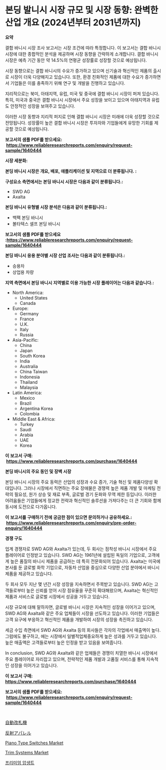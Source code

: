 <p><h1>본딩 발니시 시장 규모 및 시장 동향: 완벽한 산업 개요 (2024년부터 2031년까지)</h1></p><p><strong>요약</strong></p>
<p><p>결합 바니시 시장 조사 보고서는 시장 조건에 따라 특정합니다. 이 보고서는 결합 바니시 시장에 대한 종합적인 분석을 제공하며 시장 동향을 간략하게 소개합니다. 결합 바니시 시장은 예측 기간 동안 약 14.5%의 연평균 성장률로 성장할 것으로 예상됩니다.</p><p>시장 동향으로는 결합 바니시의 수요가 증가하고 있으며 신기술과 혁신적인 제품의 출시로 시장이 더욱 다양해지고 있습니다. 또한, 환경 친화적인 제품에 대한 수요가 증가하면서 기업들은 이를 충족하기 위해 연구 및 개발을 진행하고 있습니다.</p><p>지리적으로는 북미, 아태지역, 유럽, 미국 및 중국에 결합 바니시 시장이 퍼져 있습니다. 특히, 미국과 중국은 결합 바니시 시장에서 주요 성장을 보이고 있으며 아태지역과 유럽도 안정적인 성장을 보여주고 있습니다.</p><p>이러한 시장 동향과 지리적 퍼지로 인해 결합 바니시 시장은 미래에 더욱 성장할 것으로 전망됩니다. 성장률이 높은 결합 바니시 시장은 투자자와 기업들에게 유망한 기회를 제공할 것으로 예상됩니다.</p></p>
<p><strong>보고서의 샘플 PDF를 받으세요: &nbsp;<a href="https://www.reliableresearchreports.com/enquiry/request-sample/1640444">https://www.reliableresearchreports.com/enquiry/request-sample/1640444</a></strong></p>
<p><strong>시장 세분화:</strong></p>
<p><strong> 본딩 바니시 시장은 개요, 배포, 애플리케이션 및 지역으로 더 분류됩니다. :</strong></p>
<p><strong>구성요소 측면에서는 본딩 바니시 시장은 다음과 같이 분류됩니다.:</strong></p>
<p><ul><li>SWD AG</li><li>Axalta</li></ul></p>
<p><strong> 본딩 바니시 유형별 시장 분석은 다음과 같이 분류됩니다.:</strong></p>
<p><ul><li>백팩 본딩 바니시</li><li>볼타텍스 셀프 본딩 바니시</li></ul></p>
<p><strong>보고서의 샘플 PDF를 받으세요 :<a href="https://www.reliableresearchreports.com/enquiry/request-sample/1640444">https://www.reliableresearchreports.com/enquiry/request-sample/1640444</a></strong></p>
<p><strong> 본딩 바니시 응용 분야별 시장 산업 조사는 다음과 같이 분류됩니다.:</strong></p>
<p><ul><li>승용차</li><li>상업용 차량</li></ul></p>
<p><strong>지역 측면에서 본딩 바니시 지역별로 이용 가능한 시장 플레이어는 다음과 같습니다.:</strong></p>
<p><ul>
    <li>
        North America:
        <ul>
            <li>United States</li>
            <li>Canada</li>
        </ul>
    </li>
    <li>
        Europe:
        <ul>
            <li>Germany</li>
            <li>France</li>
            <li>U.K.</li>
            <li>Italy</li>
            <li>Russia</li>
        </ul>
    </li>
    <li>
        Asia-Pacific:
        <ul>
            <li>China</li>
            <li>Japan</li>
            <li>South Korea</li>
            <li>India</li>
            <li>Australia</li>
            <li>China Taiwan</li>
            <li>Indonesia</li>
            <li>Thailand</li>
            <li>Malaysia</li>
        </ul>
    </li>
    <li>
        Latin America:
        <ul>
            <li>Mexico</li>
            <li>Brazil</li>
            <li>Argentina Korea</li>
            <li>Colombia</li>
        </ul>
    </li>
    <li>
        Middle East & Africa:
        <ul>
            <li>Turkey</li>
            <li>Saudi</li>
            <li>Arabia</li>
            <li>UAE</li>
            <li>Korea</li>
        </ul>
    </li>
    </ul></p>
<p><strong>이 보고서 구매: &nbsp;<a href="https://www.reliableresearchreports.com/purchase/1640444">https://www.reliableresearchreports.com/purchase/1640444</a></strong></p>
<p><strong>본딩 바니시의 주요 동인 및 장벽 시장</strong></p>
<p><p>본딩 바니시 시장의 주요 동력은 산업의 성장과 수요 증가, 기술 혁신 및 제품다양성 확대입니다. 그러나 시장에서 직면하는 주요 장애물은 경쟁력 높은 제품 개발 및 마케팅 전략의 필요성, 원가 상승 및 재료 부족, 글로벌 경기 둔화와 무역 제한 등입니다. 이러한 어려움들은 기업들에게 정교한 전략과 혁신적인 솔루션을 가져다주는 더 큰 기회와 함께 동시에 도전으로 다가옵니다.</p></p>
<p><strong>이 보고서를 구매하기 전에 궁금한 점이 있으면 문의하거나 공유하세요.: &nbsp;<a href="https://www.reliableresearchreports.com/enquiry/pre-order-enquiry/1640444">https://www.reliableresearchreports.com/enquiry/pre-order-enquiry/1640444</a></strong></p>
<p><strong>경쟁 구도</strong></p>
<p><p>업계 경쟁자로 SWD AG와 Axalta가 있는데, 두 회사는 점착성 바니시 시장에서 주요 플레이어로 인정받고 있습니다. SWD AG는 1961년에 설립된 독일의 기업으로, 고객에게 높은 품질의 바니시 제품을 공급하는 데 특히 전문화되어 있습니다. Axalta는 미국에 본사를 둔 글로벌 화학 기업으로, 자동차 산업을 중심으로 다양한 산업 분야에서 바니시 제품을 제공하고 있습니다.</p><p>두 회사 모두 지난 몇 년간 시장 성장을 지속하면서 주목받고 있습니다. SWD AG는 고객들로부터 높은 신뢰를 얻어 시장 점유율을 꾸준히 확대해왔으며, Axalta는 혁신적인 제품과 서비스로 글로벌 시장에서 성공을 거두고 있습니다.</p><p>시장 규모에 대해 말하자면, 글로벌 바니시 시장은 지속적인 성장을 이어가고 있으며, SWD AG와 Axalta와 같은 주요 업체들이 시장을 선도하고 있습니다. 이러한 기업들은 고객 요구에 부응하고 혁신적인 제품을 개발하여 시장의 성장을 촉진하고 있습니다.</p><p>세금 수입 측면에서 SWD AG와 Axalta 등의 회사들은 각자의 각업에서 매출액이 높다. 그럼에도 불구하고, 에는 시장에서 일별적업체중요하게 높은 성과를 거두고 있습니다. 높은 매출액은 고객들로부터 높은 인정을 받고 있음을 보여줍니다.</p><p>In conclusion, SWD AG와 Axalta와 같은 업체들은 경쟁이 치열한 바니시 시장에서 주요 플레이어로 자리잡고 있으며, 전략적인 제품 개발과 고품질 서비스를 통해 지속적인 성장을 이어가고 있습니다.</p></p>
<p><strong>이 보고서 구매: &nbsp; <a href="https://www.reliableresearchreports.com/purchase/1640444">https://www.reliableresearchreports.com/purchase/1640444</a></strong></p>
<p><strong>보고서의 샘플 PDF를 받으세요: &nbsp;<a href="https://www.reliableresearchreports.com/enquiry/request-sample/1640444">https://www.reliableresearchreports.com/enquiry/request-sample/1640444</a></strong><strong></strong></p>
<p>&nbsp;</p>
<p><p><a href="https://github.com/moulafa/Market-Research-Report-List-1/blob/main/906844810494.md">自動改札機</a></p><p><a href="https://github.com/SantosDicki04/Market-Research-Report-List-1/blob/main/282607010495.md">反射アパレル</a></p><p><a href="https://github.com/Hazelklievgspy6vdcsmu106w/Market-Research-Report-List-1/blob/main/piano-type-switches-market.md">Piano Type Switches Market</a></p><p><a href="https://issuu.com/reportprime-2/docs/trim-systems-market-size-2030.pptx">Trim Systems Market</a></p><p><a href="https://github.com/TobyKub4685/Market-Research-Report-List-1/blob/main/42699119700.md">프리미엄 압생트</a></p></p>